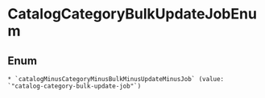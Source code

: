 
# CatalogCategoryBulkUpdateJobEnum

## Enum


    * `catalogMinusCategoryMinusBulkMinusUpdateMinusJob` (value: `"catalog-category-bulk-update-job"`)



